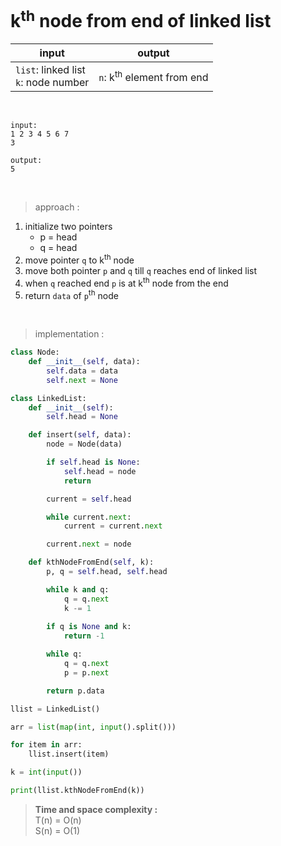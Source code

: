 # k<sup>th</sup> node from end of linked list

| input | output |
| --- | --- |
| `list`: linked list<br>`k`: node number | `n`: k<sup>th</sup> element from end |

<br>

```
input: 
1 2 3 4 5 6 7
3

output:
5
```

<br>

> approach :

1. initialize two pointers
    * p = head
    * q = head
2. move pointer `q` to k<sup>th</sup> node
3. move both pointer `p` and `q` till `q` reaches end of linked list
4. when `q` reached end `p` is at k<sup>th</sup> node from the end
5. return `data` of `p`<sup>th</sup> node

<br>

> implementation :

```python
class Node:
    def __init__(self, data):
        self.data = data
        self.next = None

class LinkedList:
    def __init__(self):
        self.head = None

    def insert(self, data):
        node = Node(data)

        if self.head is None:
            self.head = node
            return

        current = self.head

        while current.next:
            current = current.next

        current.next = node

    def kthNodeFromEnd(self, k):
        p, q = self.head, self.head

        while k and q:
            q = q.next
            k -= 1
        
        if q is None and k:
            return -1

        while q:
            q = q.next
            p = p.next

        return p.data

llist = LinkedList()

arr = list(map(int, input().split()))

for item in arr:
    llist.insert(item)

k = int(input())

print(llist.kthNodeFromEnd(k))
```

> **Time and space complexity :**
<br>T(n) = O(n)
<br>S(n) = O(1)
